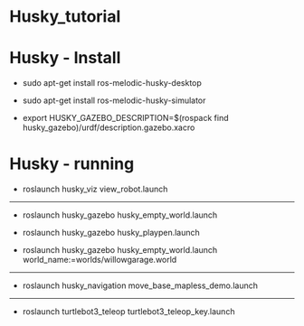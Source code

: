 # Husky_tutorial

# Husky - Install

- sudo apt-get install ros-melodic-husky-desktop

- sudo apt-get install ros-melodic-husky-simulator

- export HUSKY_GAZEBO_DESCRIPTION=$(rospack find husky_gazebo)/urdf/description.gazebo.xacro

# Husky - running

- roslaunch husky_viz view_robot.launch

---

- roslaunch husky_gazebo husky_empty_world.launch

- roslaunch husky_gazebo husky_playpen.launch

- roslaunch husky_gazebo husky_empty_world.launch world_name:=worlds/willowgarage.world

---

- roslaunch husky_navigation move_base_mapless_demo.launch

---

- roslaunch turtlebot3_teleop turtlebot3_teleop_key.launch
